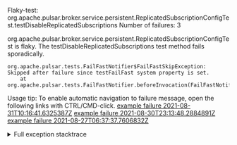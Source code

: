         
Flaky-test: org.apache.pulsar.broker.service.persistent.ReplicatedSubscriptionConfigTest.testDisableReplicatedSubscriptions
Number of failures: 3

org.apache.pulsar.broker.service.persistent.ReplicatedSubscriptionConfigTest is flaky. The testDisableReplicatedSubscriptions test method fails sporadically.

```
org.apache.pulsar.tests.FailFastNotifier$FailFastSkipException: Skipped after failure since testFailFast system property is set.
	at org.apache.pulsar.tests.FailFastNotifier.beforeInvocation(FailFastNotifier.java:88)

```

Usage tip: To enable automatic navigation to failure message, open the following links with CTRL/CMD-click.
[example failure 2021-08-31T10:16:41.6325387Z](https://github.com/apache/pulsar/runs/3471501156?check_suite_focus=true#step:10:1849)
[example failure 2021-08-30T23:13:48.2884891Z](https://github.com/apache/pulsar/runs/3467152431?check_suite_focus=true#step:9:1155)
[example failure 2021-08-27T06:37:37.7606832Z](https://github.com/apache/pulsar/runs/3440411059?check_suite_focus=true#step:9:3077)


<details>
<summary>Full exception stacktrace</summary>
<code><pre>
org.apache.pulsar.tests.FailFastNotifier$FailFastSkipException: Skipped after failure since testFailFast system property is set.
	at org.apache.pulsar.tests.FailFastNotifier.beforeInvocation(FailFastNotifier.java:88)

</pre></code>
</details>

